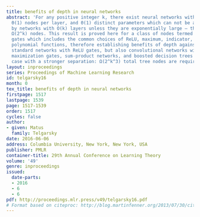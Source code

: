 ```yaml
---
title: benefits of depth in neural networks
abstract: 'For any positive integer k, there exist neural networks with Θ(k^3) layers,
  Θ(1) nodes per layer, and Θ(1) distinct parameters which can not be approximated
  by networks with O(k) layers unless they are exponentially large — they must possess
  Ω(2^k) nodes. This result is proved here for a class of nodes termed \emphsemi-algebraic
  gates which includes the common choices of ReLU, maximum, indicator, and piecewise
  polynomial functions, therefore establishing benefits of depth against not just
  standard networks with ReLU gates, but also convolutional networks with ReLU and
  maximization gates, sum-product networks, and boosted decision trees (in this last
  case with a stronger separation: Ω(2^k^3) total tree nodes are required). '
layout: inproceedings
series: Proceedings of Machine Learning Research
id: telgarsky16
month: 0
tex_title: benefits of depth in neural networks
firstpage: 1517
lastpage: 1539
page: 1517-1539
order: 1517
cycles: false
author:
- given: Matus
  family: Telgarsky
date: 2016-06-06
address: Columbia University, New York, New York, USA
publisher: PMLR
container-title: 29th Annual Conference on Learning Theory
volume: '49'
genre: inproceedings
issued:
  date-parts:
  - 2016
  - 6
  - 6
pdf: http://proceedings.mlr.press/v49/telgarsky16.pdf
# Format based on citeproc: http://blog.martinfenner.org/2013/07/30/citeproc-yaml-for-bibliographies/
---
```

